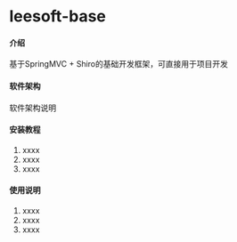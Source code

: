 # leesoft-base

#### 介绍
基于SpringMVC + Shiro的基础开发框架，可直接用于项目开发

#### 软件架构
软件架构说明


#### 安装教程

1. xxxx
2. xxxx
3. xxxx

#### 使用说明

1. xxxx
2. xxxx
3. xxxx
